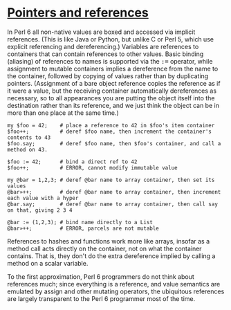 [1]: http://rosettacode.org/wiki/Pointers_and_references

# [Pointers and references][1]

In Perl 6 all non-native values are boxed and accessed via implicit references. (This is like Java or Python, but unlike C or Perl 5, which use explicit referencing and dereferencing.) Variables are references to containers that can contain references to other values. Basic binding (aliasing) of references to names is supported via the <tt>:=</tt> operator, while assignment to mutable containers implies a dereference from the name to the container, followed by copying of values rather than by duplicating pointers. (Assignment of a bare object reference copies the reference as if it were a value, but the receiving container automatically dereferences as necessary, so to all appearances you are putting the object itself into the destination rather than its reference, and we just think the object can be in more than one place at the same time.)

```perl6
my $foo = 42;    # place a reference to 42 in $foo's item container
$foo++;          # deref $foo name, then increment the container's contents to 43
$foo.say;        # deref $foo name, then $foo's container, and call a method on 43.
 
$foo := 42;      # bind a direct ref to 42
$foo++;          # ERROR, cannot modify immutable value
 
my @bar = 1,2,3; # deref @bar name to array container, then set its values
@bar»++;         # deref @bar name to array container, then increment each value with a hyper
@bar.say;        # deref @bar name to array container, then call say on that, giving 2 3 4
 
@bar := (1,2,3); # bind name directly to a List
@bar»++;         # ERROR, parcels are not mutable
```


References to hashes and functions work more like arrays, insofar as a method call acts directly on the container, not on what the container contains. That is, they don't do the extra dereference implied by calling a method on a scalar variable.



To the first approximation, Perl 6 programmers do not think about references much; since everything is a reference, and value semantics are emulated by assign and other mutating operators, the ubiquitous references are largely transparent to the Perl 6 programmer most of the time.